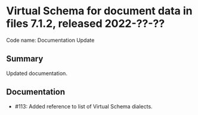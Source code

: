 # Virtual Schema for document data in files 7.1.2, released 2022-??-??

Code name: Documentation Update

## Summary

Updated documentation.

## Documentation

* #113: Added reference to list of Virtual Schema dialects.

